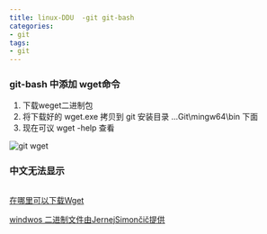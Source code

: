 ```yaml
---
title: linux-DDU  -git git-bash
categories: 
- git
tags:
- git
---
```

### git-bash  中添加 wget命令

01) 下载weget二进制包
02) 将下载好的 wget.exe 拷贝到 git 安装目录 ...Git\mingw64\bin 下面
03)  现在可议 wget -help 查看

![git wget](/img/win/git/git_wget.png "git wget")

### 中文无法显示

```

```



 [在哪里可以下载Wget ](https://www.gnu.org/software/wget/faq.html "这里是title")

 [windwos 二进制文件由JernejSimončič提供](https://eternallybored.org/misc/wget/ "windwos 二进制文件由JernejSimončič提供")





























